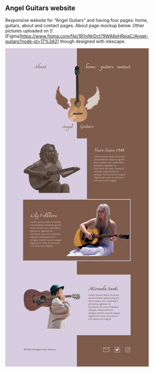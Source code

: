 ## Angel Guitars website
Responsive website for "Angel Guitars" and having four pages: home, guitars, about and contact pages. About page mockup below. Other pictures uploaded on [![Figma]https://www.figma.com/file/1R1njNrDct79WA6pHReiaC/Angel-guitars?node-id=17%3A2] though designed with inkscape.

![About Page Mockup](./readmeExtension/about-page.png)
